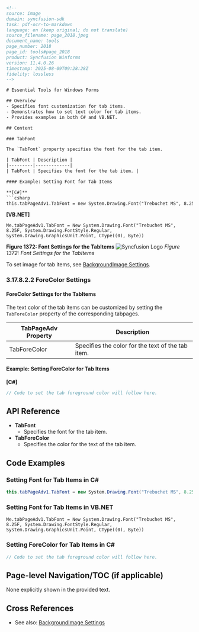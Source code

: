 ```html
<!-- 
source: image
domain: syncfusion-sdk
task: pdf-ocr-to-markdown
language: en (keep original; do not translate)
source_filename: page_2018.jpeg
document_name: tools
page_number: 2018
page_id: tools#page_2018
product: Syncfusion Winforms
version: 11.4.0.26
timestamp: 2025-08-09T09:28:28Z
fidelity: lossless
-->

# Essential Tools for Windows Forms

## Overview
- Specifies font customization for tab items.
- Demonstrates how to set text color for tab items.
- Provides examples in both C# and VB.NET.

## Content

### TabFont

The `TabFont` property specifies the font for the tab item.

| TabFont | Description |
|---------|-------------|
| TabFont | Specifies the font for the tab item. |

#### Example: Setting Font for Tab Items

**[C#]**
```csharp
this.tabPageAdv1.TabFont = new System.Drawing.Font("Trebuchet MS", 8.25F, System.Drawing.FontStyle.Regular, System.Drawing.GraphicsUnit.Point, ((byte)(0)));
```

**[VB.NET]**
```vbnet
Me.tabPageAdv1.TabFont = New System.Drawing.Font("Trebuchet MS", 8.25F, System.Drawing.FontStyle.Regular, System.Drawing.GraphicsUnit.Point, CType((0), Byte))
```

**Figure 1372: Font Settings for the TabItems**
![Syncfusion Logo](https://example.com/syncfusion.gif)
*Figure 1372: Font Settings for the TabItems*

To set image for tab items, see [BackgroundImage Settings](https://example.com/background-image-settings).

### 3.17.8.2.2 ForeColor Settings

#### ForeColor Settings for the TabItems

The text color of the tab items can be customized by setting the `TabForeColor` property of the corresponding tabpages.

| TabPageAdv Property | Description |
|---------------------|-------------|
| TabForeColor | Specifies the color for the text of the tab item. |

#### Example: Setting ForeColor for Tab Items

**[C#]**
```csharp
// Code to set the tab foreground color will follow here.
```

## API Reference

- **TabFont**
  - Specifies the font for the tab item.
- **TabForeColor**
  - Specifies the color for the text of the tab item.

## Code Examples

### Setting Font for Tab Items in C#
```csharp
this.tabPageAdv1.TabFont = new System.Drawing.Font("Trebuchet MS", 8.25F, System.Drawing.FontStyle.Regular, System.Drawing.GraphicsUnit.Point, ((byte)(0)));
```

### Setting Font for Tab Items in VB.NET
```vbnet
Me.tabPageAdv1.TabFont = New System.Drawing.Font("Trebuchet MS", 8.25F, System.Drawing.FontStyle.Regular, System.Drawing.GraphicsUnit.Point, CType((0), Byte))
```

### Setting ForeColor for Tab Items in C#
```csharp
// Code to set the tab foreground color will follow here.
```

## Page-level Navigation/TOC (if applicable)

None explicitly shown in the provided text.

## Cross References

- See also: [BackgroundImage Settings](https://example.com/background-image-settings)

<!-- tags: winforms, tabcontrol, tabfont, tabforecolor keywords: tab items, font settings, text color, c#, vb.net, syncfusion -->

<!-- page-level navigation not applicable -->
<!-- api reference not applicable -->

<!-- code examples not applicable -->
<!-- cross references not applicable -->
```
